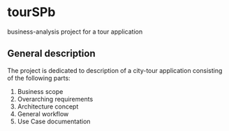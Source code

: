 # tourSPb
business-analysis project for a tour application
## General description
The project is dedicated to description of a 
city-tour application consisting of the following 
parts: 
1. Business scope
2. Overarching requirements
3. Architecture concept
4. General workflow
5. Use Case documentation
